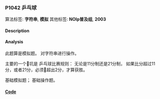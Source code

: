 ### P1042 乒乓球

算法标签: **字符串**, **模拟**
其他标签: **NOIp普及组**, **2003**


#### Description

#### Analysis

此题算是模拟题。 对字符串进行操作。

主要的一个坑是 乒乓球比赛规则： 无论是11分制还是21分制， 如果比分超过11分，或者21分，必须超出2分，才算获胜。

基础模拟题； 基础操作题。

#### [Code](../cpp/p1042.cpp)
